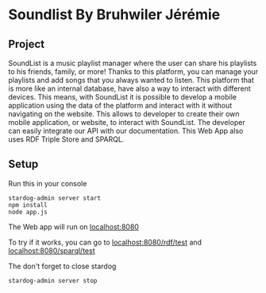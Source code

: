 # Soundlist By Bruhwiler Jérémie

## Project

SoundList is a music playlist manager where the user can share his playlists to his friends, family, or more! Thanks to this platform, you can manage your playlists and add songs that you always wanted to listen. This platform that is more like an internal database, have also a way to interact with different devices. This means, with SoundList it is possible to develop a mobile application using the data of the platform and interact with it without navigating on the website. This allows to developer to create their own mobile application, or website, to interact with SoundList. The developer can easily integrate our API with our documentation.
This Web App also uses RDF Triple Store and SPARQL.

## Setup

Run this in your console

    stardog-admin server start
    npm install
    node app.js

The Web app will run on [localhost:8080](localhost:8080)

To try if it works, you can go to [localhost:8080/rdf/test](localhost:8080/rdf/test) and [localhost:8080/sparql/test](localhost:8080/sparql/test)

The don't forget to close stardog

    stardog-admin server stop
